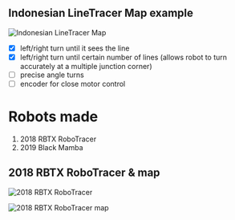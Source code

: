 ## Indonesian LineTracer Map example

![Indonesian LineTracer Map](http://iarc.weebly.com/uploads/1/0/7/2/10725098/4804682_orig.jpg)

- [x] left/right turn until it sees the line
- [x] left/right turn until certain number of lines (allows robot to turn accurately at a multiple junction corner)
- [ ] precise angle turns
- [ ] encoder for close motor control

# Robots made 
1. 2018 RBTX RoboTracer
2. 2019 Black Mamba




## 2018 RBTX RoboTracer & map 
![2018 RBTX RoboTracer](https://lh3.googleusercontent.com/yynvGiJ7HQoeVP5OR9eH1llaW36Smg94O2JTZfWJiZawJOGObj4gFMSOTIYiYBbJMkytpLVKksA-cZs2spphPcA-rp8QcUwkuRKMoxHFg4kWHc7sCmQw1-rU8wU9KsriTZxJKxpqBjAcQc8AdRLMtUAI-2BBFG791S0S5mbdMvza3zP47-vSKsbcDmPeR1jXQOirwQH8EMsVg5ItBcjfupV_1RUDOpQc1VcGtTNPEG6qpmj3cHPNDYz43Ve_HSa3sQR5KwX4nl_PxquDZQP6b7JdN2rLMrjuqRP-eghSIqEPsrD5Kzb4mbnxK0zKg3yJDR1gO6C6S9rUVJUp4NbRbEFVR0seDwEvlQkxuTiGE-OBLpWRh-FywAVgAe-c0E2ytPjdGflmFCEfx5Jr8FLDjMd9NDrnHIO5ums_XtdPxgV9muj-dmtSXOaYFfGqKu76-wrSC4fHAL4zwnz1kXMfzUttqmSC-r7J-4lyYTYpWbQ-WiTkN2_GRZTg1T-5V2cMn_uVVS3oUNrb-t7ubIW7W4efZAyE8oUiI2iHC4ALSmvjfQ-3VSt2tiMUUGw0QFt6CAbcmW0_2ECCUm58WWmKFdA5PyjRykhHUbKlZO_CTv9-IOacOBbANco3aUdlaU6gCw6WDLID6ABTvAG2TvH0tSc1vKOpvApsR_B7bpvdw0dCnv3tZmKyFV8FOOtrXH_CilMrt4M_mvG8hTgfyexkVWlLrg=w703-h937-no?authuser=0)

![2018 RBTX RoboTracer map](https://lh3.googleusercontent.com/4FDcz-o98y2JmNtm2G65N84ZwJpCro6B8eV-OFKUU2wYGzfQkjccGtnZD1j6PNhSPhlkfkBnhVJyj9Li58PgO3I1xo0fkAVE4RI_3B1yX6On0oisFgeel59vQ4vFFOpvk8RG6JQbpQjPtvz3iFYkrDdIeh6Ak5mvCmLha_bOmZubBxJ5e-7Ic8dBYxeB6mnBf2vwM_O7ok2zfp4jfLl2c8p7CW-qJyMjblM7Hs9jAyRlrQKAJS1AbILpA71TlTjCGokxT5mvDc-QfTEIuau72l6nzGrnXSq2eZdwyyLzqLS4JWlihIq2WirFgBiBiJkLHY41ZvpahvgNfZ4esjp6wzCKd976rIKs-HHvS6QWac9oRvdwTvVyPJHHDSPX6zodDa0MDRWuTRWMMb7crOQquKLy-BVg8fmBylGLpxOR0HVCJk7VLR8E8t_K2egL-c6pMV6jB57uLCHXTcbFKfx0b6AVqrdztPNsa616G4poef9HiuuNsCXUa8DVPzsa-SDvSXwTk4ZveaPbKmv6OdkWQLPjAc87G-p3ZA2Ynqo4fhKOXduZ3jrdAre_qDY92x_y6ceHxdaaYCe4VcFDOMgLS8t4SKqT8mOcBp952YKxcYTT-6MzRAzDyNDTDIbqOZb4oSe4ettvvrhXk7lZRB26O9EPZCzQp0PQ6-lIkA2qhqgwbzHcB0BQ2LGN4pdpPTMLC6e1HK5sDDyc0DY1ZwaChjKO-Q=w660-h880-no?authuser=0)